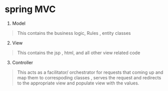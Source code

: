spring MVC
============

1. Model

> This contains the business logic, Rules , entity classes

2. View 

> This contains the jsp , html, and all other view related code


3. Controller

> This acts as a facilitator/ orchestrator for requests that coming up and map them to correspoding classes , serves the request and redirects to the
> appropriate view and populate view with the values.



